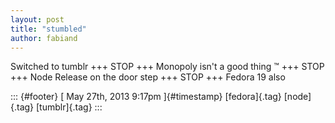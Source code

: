 ```yaml
---
layout: post
title: "stumbled"
author: fabiand
---
```




Switched to tumblr +++ STOP +++ Monopoly isn't a good thing ™ +++ STOP
+++ Node Release on the door step +++ STOP +++ Fedora 19 also

::: {#footer}
[ May 27th, 2013 9:17pm ]{#timestamp} [fedora]{.tag} [node]{.tag}
[tumblr]{.tag}
:::
